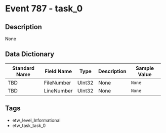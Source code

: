 # Event 787 - task_0

## Description
None

## Data Dictionary
|Standard Name|Field Name|Type|Description|Sample Value|
|---|---|---|---|---|
|TBD|FileNumber|UInt32|None|`None`|
|TBD|LineNumber|UInt32|None|`None`|

## Tags
* etw_level_Informational
* etw_task_task_0